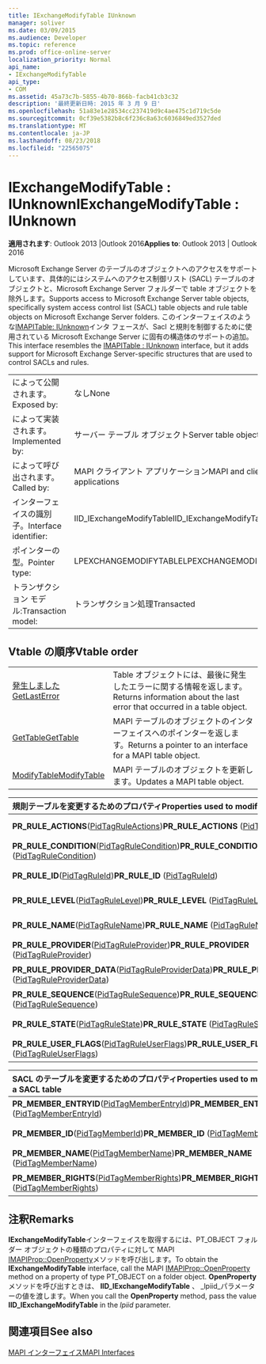 ```yaml
---
title: IExchangeModifyTable IUnknown
manager: soliver
ms.date: 03/09/2015
ms.audience: Developer
ms.topic: reference
ms.prod: office-online-server
localization_priority: Normal
api_name:
- IExchangeModifyTable
api_type:
- COM
ms.assetid: 45a73c7b-5855-4b70-866b-facb41cb3c32
description: '最終更新日時: 2015 年 3 月 9 日'
ms.openlocfilehash: 51a83e1e28534cc237419d9c4ae475c1d719c5de
ms.sourcegitcommit: 0cf39e5382b8c6f236c8a63c6036849ed3527ded
ms.translationtype: MT
ms.contentlocale: ja-JP
ms.lasthandoff: 08/23/2018
ms.locfileid: "22565075"
---
```

# <a name="iexchangemodifytable--iunknown"></a><span data-ttu-id="96989-103">IExchangeModifyTable : IUnknown</span><span class="sxs-lookup"><span data-stu-id="96989-103">IExchangeModifyTable : IUnknown</span></span>

  
  
<span data-ttu-id="96989-104">**適用されます**: Outlook 2013 |Outlook 2016</span><span class="sxs-lookup"><span data-stu-id="96989-104">**Applies to**: Outlook 2013 | Outlook 2016</span></span> 
  
<span data-ttu-id="96989-105">Microsoft Exchange Server のテーブルのオブジェクトへのアクセスをサポートしています、具体的にはシステムへのアクセス制御リスト (SACL) テーブルのオブジェクトと、Microsoft Exchange Server フォルダーで table オブジェクトを除外します。</span><span class="sxs-lookup"><span data-stu-id="96989-105">Supports access to Microsoft Exchange Server table objects, specifically system access control list (SACL) table objects and rule table objects on Microsoft Exchange Server folders.</span></span> <span data-ttu-id="96989-106">このインターフェイスのような[IMAPITable: IUnknown](imapitableiunknown.md)インタ フェースが、Sacl と規則を制御するために使用されている Microsoft Exchange Server に固有の構造体のサポートの追加。</span><span class="sxs-lookup"><span data-stu-id="96989-106">This interface resembles the [IMAPITable : IUnknown](imapitableiunknown.md) interface, but it adds support for Microsoft Exchange Server-specific structures that are used to control SACLs and rules.</span></span> 
  
|||
|:-----|:-----|
|<span data-ttu-id="96989-107">によって公開されます。</span><span class="sxs-lookup"><span data-stu-id="96989-107">Exposed by:</span></span>  <br/> |<span data-ttu-id="96989-108">なし</span><span class="sxs-lookup"><span data-stu-id="96989-108">None</span></span>  <br/> |
|<span data-ttu-id="96989-109">によって実装されます。</span><span class="sxs-lookup"><span data-stu-id="96989-109">Implemented by:</span></span>  <br/> |<span data-ttu-id="96989-110">サーバー テーブル オブジェクト</span><span class="sxs-lookup"><span data-stu-id="96989-110">Server table objects</span></span>  <br/> |
|<span data-ttu-id="96989-111">によって呼び出されます。</span><span class="sxs-lookup"><span data-stu-id="96989-111">Called by:</span></span>  <br/> |<span data-ttu-id="96989-112">MAPI クライアント アプリケーション</span><span class="sxs-lookup"><span data-stu-id="96989-112">MAPI and client applications</span></span>  <br/> |
|<span data-ttu-id="96989-113">インターフェイスの識別子。</span><span class="sxs-lookup"><span data-stu-id="96989-113">Interface identifier:</span></span>  <br/> |<span data-ttu-id="96989-114">IID_IExchangeModifyTable</span><span class="sxs-lookup"><span data-stu-id="96989-114">IID_IExchangeModifyTable</span></span>  <br/> |
|<span data-ttu-id="96989-115">ポインターの型。</span><span class="sxs-lookup"><span data-stu-id="96989-115">Pointer type:</span></span>  <br/> |<span data-ttu-id="96989-116">LPEXCHANGEMODIFYTABLE</span><span class="sxs-lookup"><span data-stu-id="96989-116">LPEXCHANGEMODIFYTABLE</span></span>  <br/> |
|<span data-ttu-id="96989-117">トランザクション モデル:</span><span class="sxs-lookup"><span data-stu-id="96989-117">Transaction model:</span></span>  <br/> |<span data-ttu-id="96989-118">トランザクション処理</span><span class="sxs-lookup"><span data-stu-id="96989-118">Transacted</span></span>  <br/> |
   
## <a name="vtable-order"></a><span data-ttu-id="96989-119">Vtable の順序</span><span class="sxs-lookup"><span data-stu-id="96989-119">Vtable order</span></span>

|||
|:-----|:-----|
|[<span data-ttu-id="96989-120">発生しました</span><span class="sxs-lookup"><span data-stu-id="96989-120">GetLastError</span></span>](iexchangemodifytable-getlasterror.md) <br/> |<span data-ttu-id="96989-121">Table オブジェクトには、最後に発生したエラーに関する情報を返します。</span><span class="sxs-lookup"><span data-stu-id="96989-121">Returns information about the last error that occurred in a table object.</span></span>  <br/> |
|[<span data-ttu-id="96989-122">GetTable</span><span class="sxs-lookup"><span data-stu-id="96989-122">GetTable</span></span>](iexchangemodifytable-gettable.md) <br/> |<span data-ttu-id="96989-123">MAPI テーブルのオブジェクトのインターフェイスへのポインターを返します。</span><span class="sxs-lookup"><span data-stu-id="96989-123">Returns a pointer to an interface for a MAPI table object.</span></span>  <br/> |
|[<span data-ttu-id="96989-124">ModifyTable</span><span class="sxs-lookup"><span data-stu-id="96989-124">ModifyTable</span></span>](iexchangemodifytable-modifytable.md) <br/> |<span data-ttu-id="96989-125">MAPI テーブルのオブジェクトを更新します。</span><span class="sxs-lookup"><span data-stu-id="96989-125">Updates a MAPI table object.</span></span>  <br/> |
   
|<span data-ttu-id="96989-126">**規則テーブルを変更するためのプロパティ**</span><span class="sxs-lookup"><span data-stu-id="96989-126">**Properties used to modify a rules table**</span></span>|<span data-ttu-id="96989-127">**Access**</span><span class="sxs-lookup"><span data-stu-id="96989-127">**Access**</span></span>|
|:-----|:-----|
|<span data-ttu-id="96989-128">**PR_RULE_ACTIONS**([PidTagRuleActions](pidtagruleactions-canonical-property.md))</span><span class="sxs-lookup"><span data-stu-id="96989-128">**PR_RULE_ACTIONS** ([PidTagRuleActions](pidtagruleactions-canonical-property.md))</span></span>  <br/> |<span data-ttu-id="96989-129">読み取り専用</span><span class="sxs-lookup"><span data-stu-id="96989-129">Read-only</span></span>  <br/> |
|<span data-ttu-id="96989-130">**PR_RULE_CONDITION**([PidTagRuleCondition](pidtagrulecondition-canonical-property.md))</span><span class="sxs-lookup"><span data-stu-id="96989-130">**PR_RULE_CONDITION** ([PidTagRuleCondition](pidtagrulecondition-canonical-property.md))</span></span>  <br/> |<span data-ttu-id="96989-131">読み取り専用</span><span class="sxs-lookup"><span data-stu-id="96989-131">Read-only</span></span>  <br/> |
|<span data-ttu-id="96989-132">**PR_RULE_ID**([PidTagRuleId](pidtagruleid-canonical-property.md))</span><span class="sxs-lookup"><span data-stu-id="96989-132">**PR_RULE_ID** ([PidTagRuleId](pidtagruleid-canonical-property.md))</span></span>  <br/> |<span data-ttu-id="96989-133">読み取り専用</span><span class="sxs-lookup"><span data-stu-id="96989-133">Read-only</span></span>  <br/> |
|<span data-ttu-id="96989-134">**PR_RULE_LEVEL**([PidTagRuleLevel](pidtagrulelevel-canonical-property.md))</span><span class="sxs-lookup"><span data-stu-id="96989-134">**PR_RULE_LEVEL** ([PidTagRuleLevel](pidtagrulelevel-canonical-property.md))</span></span>  <br/> |<span data-ttu-id="96989-135">読み取り専用</span><span class="sxs-lookup"><span data-stu-id="96989-135">Read-only</span></span>  <br/> |
|<span data-ttu-id="96989-136">**PR_RULE_NAME**([PidTagRuleName](pidtagrulename-canonical-property.md))</span><span class="sxs-lookup"><span data-stu-id="96989-136">**PR_RULE_NAME** ([PidTagRuleName](pidtagrulename-canonical-property.md))</span></span>  <br/> |<span data-ttu-id="96989-137">読み取り専用</span><span class="sxs-lookup"><span data-stu-id="96989-137">Read-only</span></span>  <br/> |
|<span data-ttu-id="96989-138">**PR_RULE_PROVIDER**([PidTagRuleProvider](pidtagruleprovider-canonical-property.md))</span><span class="sxs-lookup"><span data-stu-id="96989-138">**PR_RULE_PROVIDER** ([PidTagRuleProvider](pidtagruleprovider-canonical-property.md))</span></span>  <br/> |<span data-ttu-id="96989-139">読み取り専用</span><span class="sxs-lookup"><span data-stu-id="96989-139">Read-only</span></span>  <br/> |
|<span data-ttu-id="96989-140">**PR_RULE_PROVIDER_DATA**([PidTagRuleProviderData](pidtagruleproviderdata-canonical-property.md))</span><span class="sxs-lookup"><span data-stu-id="96989-140">**PR_RULE_PROVIDER_DATA** ([PidTagRuleProviderData](pidtagruleproviderdata-canonical-property.md))</span></span>  <br/> |<span data-ttu-id="96989-141">読み取り専用</span><span class="sxs-lookup"><span data-stu-id="96989-141">Read-only</span></span>  <br/> |
|<span data-ttu-id="96989-142">**PR_RULE_SEQUENCE**([PidTagRuleSequence](pidtagrulesequence-canonical-property.md))</span><span class="sxs-lookup"><span data-stu-id="96989-142">**PR_RULE_SEQUENCE** ([PidTagRuleSequence](pidtagrulesequence-canonical-property.md))</span></span>  <br/> |<span data-ttu-id="96989-143">読み取り専用</span><span class="sxs-lookup"><span data-stu-id="96989-143">Read-only</span></span>  <br/> |
|<span data-ttu-id="96989-144">**PR_RULE_STATE**([PidTagRuleState](pidtagrulestate-canonical-property.md))</span><span class="sxs-lookup"><span data-stu-id="96989-144">**PR_RULE_STATE** ([PidTagRuleState](pidtagrulestate-canonical-property.md))</span></span>  <br/> |<span data-ttu-id="96989-145">読み取り専用</span><span class="sxs-lookup"><span data-stu-id="96989-145">Read-only</span></span>  <br/> |
|<span data-ttu-id="96989-146">**PR_RULE_USER_FLAGS**([PidTagRuleUserFlags](pidtagruleuserflags-canonical-property.md))</span><span class="sxs-lookup"><span data-stu-id="96989-146">**PR_RULE_USER_FLAGS** ([PidTagRuleUserFlags](pidtagruleuserflags-canonical-property.md))</span></span>  <br/> |<span data-ttu-id="96989-147">読み取り専用</span><span class="sxs-lookup"><span data-stu-id="96989-147">Read-only</span></span>  <br/> |
   
|<span data-ttu-id="96989-148">**SACL のテーブルを変更するためのプロパティ**</span><span class="sxs-lookup"><span data-stu-id="96989-148">**Properties used to modify a SACL table**</span></span>|<span data-ttu-id="96989-149">**Access**</span><span class="sxs-lookup"><span data-stu-id="96989-149">**Access**</span></span>|
|:-----|:-----|
|<span data-ttu-id="96989-150">**PR_MEMBER_ENTRYID**([PidTagMemberEntryId](pidtagmemberentryid-canonical-property.md))</span><span class="sxs-lookup"><span data-stu-id="96989-150">**PR_MEMBER_ENTRYID** ([PidTagMemberEntryId](pidtagmemberentryid-canonical-property.md))</span></span>  <br/> |<span data-ttu-id="96989-151">読み取り専用</span><span class="sxs-lookup"><span data-stu-id="96989-151">Read-only</span></span>  <br/> |
|<span data-ttu-id="96989-152">**PR_MEMBER_ID**([PidTagMemberId](pidtagmemberid-canonical-property.md))</span><span class="sxs-lookup"><span data-stu-id="96989-152">**PR_MEMBER_ID** ([PidTagMemberId](pidtagmemberid-canonical-property.md))</span></span>  <br/> |<span data-ttu-id="96989-153">読み取り専用</span><span class="sxs-lookup"><span data-stu-id="96989-153">Read-only</span></span>  <br/> |
|<span data-ttu-id="96989-154">**PR_MEMBER_NAME**([PidTagMemberName](pidtagmembername-canonical-property.md))</span><span class="sxs-lookup"><span data-stu-id="96989-154">**PR_MEMBER_NAME** ([PidTagMemberName](pidtagmembername-canonical-property.md))</span></span>  <br/> |<span data-ttu-id="96989-155">読み取り専用</span><span class="sxs-lookup"><span data-stu-id="96989-155">Read-only</span></span>  <br/> |
|<span data-ttu-id="96989-156">**PR_MEMBER_RIGHTS**([PidTagMemberRights](pidtagmemberrights-canonical-property.md))</span><span class="sxs-lookup"><span data-stu-id="96989-156">**PR_MEMBER_RIGHTS** ([PidTagMemberRights](pidtagmemberrights-canonical-property.md))</span></span>  <br/> |<span data-ttu-id="96989-157">読み取り専用</span><span class="sxs-lookup"><span data-stu-id="96989-157">Read-only</span></span>  <br/> |
   
## <a name="remarks"></a><span data-ttu-id="96989-158">注釈</span><span class="sxs-lookup"><span data-stu-id="96989-158">Remarks</span></span>

<span data-ttu-id="96989-159">**IExchangeModifyTable**インターフェイスを取得するには、PT_OBJECT フォルダー オブジェクトの種類のプロパティに対して MAPI [IMAPIProp::OpenProperty](imapiprop-openproperty.md)メソッドを呼び出します。</span><span class="sxs-lookup"><span data-stu-id="96989-159">To obtain the **IExchangeModifyTable** interface, call the MAPI [IMAPIProp::OpenProperty](imapiprop-openproperty.md) method on a property of type PT_OBJECT on a folder object.</span></span> <span data-ttu-id="96989-160">**OpenProperty**メソッドを呼び出すときは、 **IID_IExchangeModifyTable** 、 _lpiid_パラメーターの値を渡します。</span><span class="sxs-lookup"><span data-stu-id="96989-160">When you call the **OpenProperty** method, pass the value **IID_IExchangeModifyTable** in the  _lpiid_ parameter.</span></span> 
  
## <a name="see-also"></a><span data-ttu-id="96989-161">関連項目</span><span class="sxs-lookup"><span data-stu-id="96989-161">See also</span></span>



[<span data-ttu-id="96989-162">MAPI インターフェイス</span><span class="sxs-lookup"><span data-stu-id="96989-162">MAPI Interfaces</span></span>](mapi-interfaces.md)

